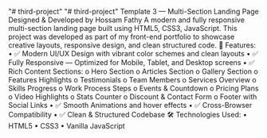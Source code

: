 "# third-project" 
"# third-project" 
Template 3 — Multi-Section Landing Page
Designed & Developed by Hossam Fathy
A modern and fully responsive multi-section landing page built using HTML5, CSS3, JavaScript.
This project was developed as part of my front-end portfolio to showcase creative layouts, responsive design, and clean structured code.
🚀 Features:
•	✅ Modern UI/UX Design with vibrant color schemes and clean layouts
•	✅ Fully Responsive — Optimized for Mobile, Tablet, and Desktop screens
•	✅ Rich Content Sections:
o	Hero Section
o	Articles Section
o	Gallery Section
o	Features Highlights
o	Testimonials
o	Team Members
o	Services Overview
o	Skills Progress
o	Work Process Steps
o	Events & Countdown
o	Pricing Plans
o	Video Highlights
o	Stats Counter
o	Discount & Contact Form
o	Footer with Social Links
•	✅ Smooth Animations and hover effects
•	✅ Cross-Browser Compatibility
•	✅ Clean & Structured Codebase
🛠️ Technologies Used:
•	HTML5
•	CSS3
•	Vanilla JavaScript

